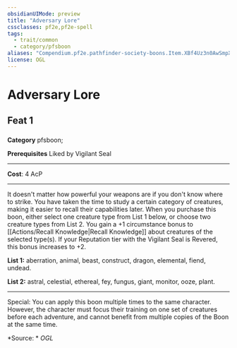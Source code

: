```yaml
---
obsidianUIMode: preview
title: "Adversary Lore"
cssclasses: pf2e,pf2e-spell
tags:
  - trait/common
  - category/pfsboon
aliases: "Compendium.pf2e.pathfinder-society-boons.Item.XBf4Uz3n0AwSmpXx"
license: OGL
---
```

# Adversary Lore
## Feat 1
### 

**Category** pfsboon; 



**Prerequisites** Liked by Vigilant Seal
* * *
**Cost**: 4 AcP

* * *

It doesn't matter how powerful your weapons are if you don't know where to strike. You have taken the time to study a certain category of creatures, making it easier to recall their capabilities later. When you purchase this boon, either select one creature type from List 1 below, or choose two creature types from List 2. You gain a +1 circumstance bonus to [[Actions/Recall Knowledge|Recall Knowledge]] about creatures of the selected type(s). If your Reputation tier with the Vigilant Seal is Revered, this bonus increases to +2.

**List 1:** aberration, animal, beast, construct, dragon, elemental, fiend, undead.

**List 2:** astral, celestial, ethereal, fey, fungus, giant, monitor, ooze, plant.

* * *

Special: You can apply this boon multiple times to the same character. However, the character must focus their training on one set of creatures before each adventure, and cannot benefit from multiple copies of the Boon at the same time.

*Source: *
*OGL*
